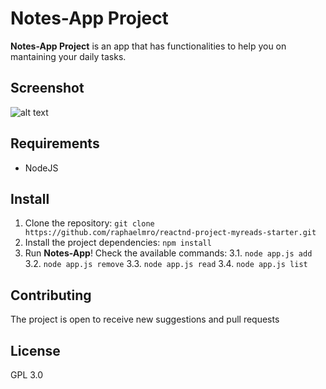 # Notes-App Project

**Notes-App Project** is an app that has functionalities to help you on mantaining your daily tasks.

## Screenshot
![alt text](https://ibb.co/rdb1R6L)

## Requirements
-   NodeJS

## Install
1. Clone the repository:
`git clone https://github.com/raphaelmro/reactnd-project-myreads-starter.git`
2. Install the project dependencies:
`npm install`
3. Run **Notes-App**! Check the available commands:
   3.1. `node app.js add`
   3.2. `node app.js remove`
   3.3. `node app.js read`
   3.4. `node app.js list`

## Contributing
The project is open to receive new suggestions and pull requests

## License
GPL 3.0